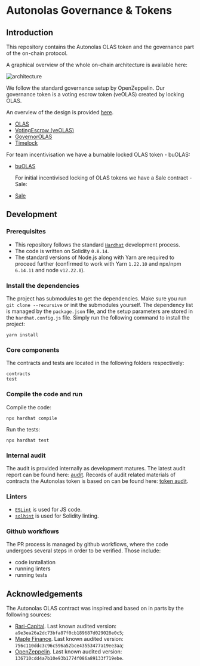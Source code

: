 # Autonolas Governance & Tokens

## Introduction

This repository contains the Autonolas OLAS token and the governance part of the on-chain protocol.

A graphical overview of the whole on-chain architecture is available here:

![architecture](https://github.com/valory-xyz/onchain-protocol/blob/main/docs/On-chain_architecture_v2.png?raw=true)

We follow the standard governance setup by OpenZeppelin. Our governance token is a voting escrow token (veOLAS) created by locking OLAS.

An overview of the design is provided [here](https://github.com/valory-xyz/onchain-protocol/blob/main/docs/Audit_Governance.pdf?raw=true).

- [OLAS](https://github.com/valory-xyz/autonolas-governancel/blob/main/contracts/OLAS.sol)
- [VotingEscrow (veOLAS)](https://github.com/valory-xyz/autonolas-governancel/blob/main/contracts/veOLAS.sol)
- [GovernorOLAS](https://github.com/valory-xyz/autonolas-governance/blob/main/contracts/GovernorOLAS.sol)
- [Timelock](https://github.com/valory-xyz/autonolas-governance/blob/main/contracts/Timelock.sol)

For team incentivisation we have a burnable locked OLAS token - buOLAS:
- [buOLAS](https://github.com/valory-xyz/autonolas-governancel/blob/main/contracts/buOLAS.sol)

  For initial incentivised locking of OLAS tokens we have a Sale contract - Sale:
- [Sale](https://github.com/valory-xyz/autonolas-governancel/blob/main/contracts/Sale.sol)

## Development

### Prerequisites
- This repository follows the standard [`Hardhat`](https://hardhat.org/tutorial/) development process.
- The code is written on Solidity `0.8.14`.
- The standard versions of Node.js along with Yarn are required to proceed further (confirmed to work with Yarn `1.22.10` and npx/npm `6.14.11` and node `v12.22.0`).

### Install the dependencies
The project has submodules to get the dependencies. Make sure you run `git clone --recursive` or init the submodules yourself.
The dependency list is managed by the `package.json` file,
and the setup parameters are stored in the `hardhat.config.js` file.
Simply run the following command to install the project:
```
yarn install
```

### Core components
The contracts and tests are located in the following folders respectively:
```
contracts
test
```

### Compile the code and run
Compile the code:
```
npx hardhat compile
```
Run the tests:
```
npx hardhat test
```

### Internal audit
The audit is provided internally as development matures. The latest audit report can be found here: [audit](https://github.com/valory-xyz/onchain-protocol/blob/main/audit).
Records of audit related materials of contracts the Autonolas token is based on can be found here: [token audit](https://github.com/valory-xyz/autonolas-governance/blob/main/audits/token).

### Linters
- [`ESLint`](https://eslint.org) is used for JS code.
- [`solhint`](https://github.com/protofire/solhint) is used for Solidity linting.


### Github workflows
The PR process is managed by github workflows, where the code undergoes
several steps in order to be verified. Those include:
- code isntallation
- running linters
- running tests


## Acknowledgements

The Autonolas OLAS contract was inspired and based on in parts by the following sources:
- [Rari-Capital](https://github.com/Rari-Capital/solmate). Last known audited version: `a9e3ea26a2dc73bfa87f0cb189687d029028e0c5`;
- [Maple Finance](https://github.com/maple-labs/erc20). Last known audited version: `756c110ddc3c96c596a52bce43553477a19ee3aa`;
- [OpenZeppelin](https://github.com/OpenZeppelin/openzeppelin-contracts). Last known audited version: `136710cdd4a7b10e93b1774f086a89133f719ebe`.
